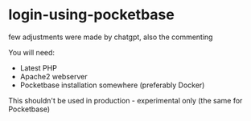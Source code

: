 # login-using-pocketbase

few adjustments were made by chatgpt, also the commenting

You will need:
- Latest PHP
- Apache2 webserver
- Pocketbase installation somewhere (preferably Docker)

This shouldn't be used in production - experimental only (the same for Pocketbase)
